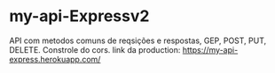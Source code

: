 # my-api-Expressv2
API com metodos comuns de reqsições e respostas, GEP, POST, PUT, DELETE.
Constrole do cors.
link da production: https://my-api-express.herokuapp.com/